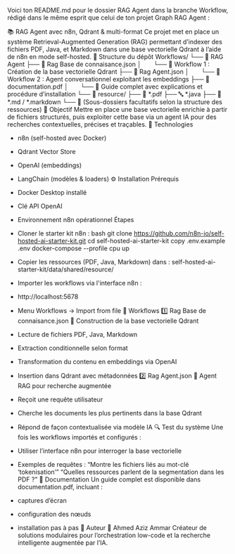 Voici ton README.md pour le dossier RAG Agent dans la branche Workflow, rédigé dans le même esprit que celui de ton projet Graph RAG Agent :

📚 RAG Agent avec n8n, Qdrant & multi-format
Ce projet met en place un système Retrieval-Augmented Generation (RAG) permettant d’indexer des fichiers PDF, Java, et Markdown dans une base vectorielle Qdrant à l’aide de n8n en mode self-hosted.
📁 Structure du dépôt
Workflows/
└── 📂 RAG Agent
├── 📄 Rag Base de connaisance.json
│  └── 🔧 Workflow 1 : Création de la base vectorielle Qdrant
├── 📄 Rag Agent.json
│  └── 🤖 Workflow 2 : Agent conversationnel exploitant les embeddings
├── 📄 documentation.pdf
│  └── 📘 Guide complet avec explications et procédure d’installation
└── 📂 resource/
├── 📄 *.pdf
├── 🔤 *.java
├── 📝 *.md / *.markdown
└── 📂 (Sous-dossiers facultatifs selon la structure des ressources)
🚀 Objectif
Mettre en place une base vectorielle enrichie à partir de fichiers structurés, puis exploiter cette base via un agent IA pour des recherches contextuelles, précises et traçables.
🧰 Technologies
- n8n (self-hosted avec Docker)
- Qdrant Vector Store
- OpenAI (embeddings)
- LangChain (modèles & loaders)
⚙️ Installation
Prérequis
- Docker Desktop installé
- Clé API OpenAI
- Environnement n8n opérationnel
Étapes
- Cloner le starter kit n8n :
bash   git clone https://github.com/n8n-io/self-hosted-ai-starter-kit.git   cd self-hosted-ai-starter-kit   copy .env.example .env   docker-compose --profile cpu up   
- Copier les ressources (PDF, Java, Markdown) dans :
  self-hosted-ai-starter-kit/data/shared/resource/  
- Importer les workflows via l'interface n8n :
- http://localhost:5678
- Menu Workflows → Import from file
🧠 Workflows
1️⃣ Rag Base de connaisance.json
📌 Construction de la base vectorielle Qdrant

- Lecture de fichiers PDF, Java, Markdown
- Extraction conditionnelle selon format
- Transformation du contenu en embeddings via OpenAI
- Insertion dans Qdrant avec métadonnées
2️⃣ Rag Agent.json
🤖 Agent RAG pour recherche augmentée

- Reçoit une requête utilisateur
- Cherche les documents les plus pertinents dans la base Qdrant
- Répond de façon contextualisée via modèle IA
🔍 Test du système
Une fois les workflows importés et configurés :

- Utiliser l’interface n8n pour interroger la base vectorielle
- Exemples de requêtes : “Montre les fichiers liés au mot-clé ‘tokenisation’”
“Quelles ressources parlent de la segmentation dans les PDF ?”
📄 Documentation
Un guide complet est disponible dans documentation.pdf, incluant :
- captures d’écran
- configuration des nœuds
- installation pas à pas
📌 Auteur
👤 Ahmed Aziz Ammar
Créateur de solutions modulaires pour l’orchestration low-code et la recherche intelligente augmentée par l’IA.


